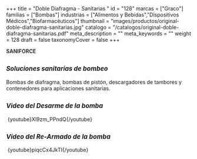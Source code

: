 +++
title = "Doble Diafragma - Sanitarias "
id = "128"
marcas = ["Graco"]
familias = ["Bombas"]
industrias = ["Alimentos y Bebidas","Dispositivos Médicos","Biofarmacéuticos"]
thumbnail = "images/productos/original-doble-diafragma-sanitarias.jpg"
catalogo = "/catalogos/original-doble-diafragma-sanitarias.pdf"
meta_description = ""
meta_keywords = ""
weight = 128
draft = false
taxonomyCover = false
+++
<h1 class="producttag" style="color: #313131; width: 440px; margin: 0px 0px 10px; padding-top: 0px; font-size: 100% !important;"><strong>SANIFORCE</strong></h1>
<h2><span style="font-size: 17px; font-style: italic; font-weight: bold;">Soluciones sanitarias de bombeo</span></h2>
<p>Bombas de diafragma, bombas de pistón, descargadores de tambores y contenedores para aplicaciones sanitarias.</p>
<h2><span style="font-size: 17px; font-style: italic; font-weight: bold;">Video del Desarme de la bomba</span></h2>
<p> {youtube}Xl9zm_PPndQ{/youtube}</p>
<h2><span style="font-size: 17px; font-style: italic; font-weight: bold;">Video del Re-Armado de la bomba</span></h2>
<p> {youtube}piqcCx4JkTI{/youtube} </p>